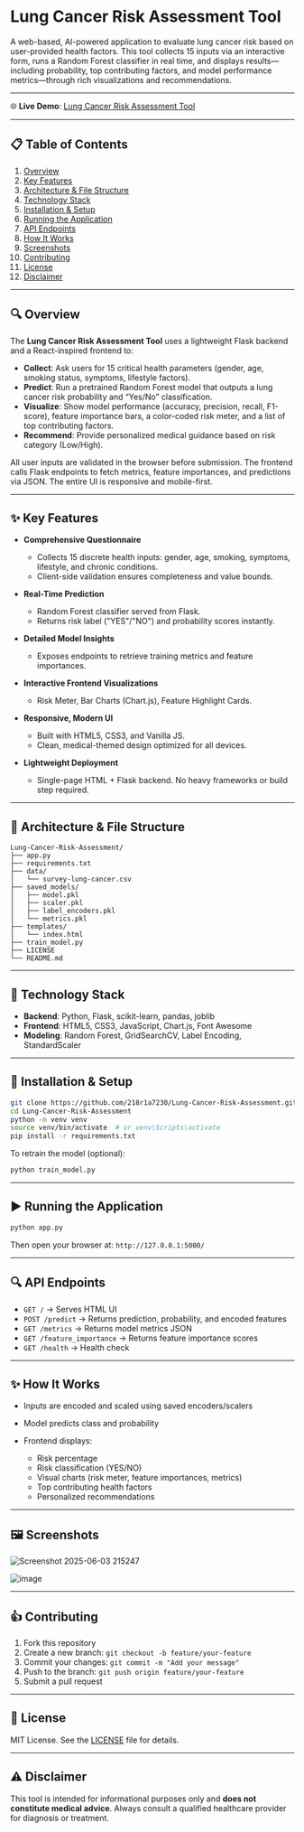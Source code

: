 # Lung Cancer Risk Assessment Tool

A web-based, AI-powered application to evaluate lung cancer risk based on user-provided health factors. This tool collects 15 inputs via an interactive form, runs a Random Forest classifier in real time, and displays results—including probability, top contributing factors, and model performance metrics—through rich visualizations and recommendations.

---
🌐 **Live Demo**: [Lung Cancer Risk Assessment Tool](https://lung-cancer-risk-assessment.onrender.com)

---
## 📋 Table of Contents

1. [Overview](#overview)
2. [Key Features](#key-features)
3. [Architecture & File Structure](#architecture--file-structure)
4. [Technology Stack](#technology-stack)
5. [Installation & Setup](#installation--setup)
6. [Running the Application](#running-the-application)
7. [API Endpoints](#api-endpoints)
8. [How It Works](#how-it-works)
9. [Screenshots](#screenshots)
10. [Contributing](#contributing)
11. [License](#license)
12. [Disclaimer](#disclaimer)

---

## 🔍 Overview

The **Lung Cancer Risk Assessment Tool** uses a lightweight Flask backend and a React-inspired frontend to:

* **Collect**: Ask users for 15 critical health parameters (gender, age, smoking status, symptoms, lifestyle factors).
* **Predict**: Run a pretrained Random Forest model that outputs a lung cancer risk probability and “Yes/No” classification.
* **Visualize**: Show model performance (accuracy, precision, recall, F1-score), feature importance bars, a color-coded risk meter, and a list of top contributing factors.
* **Recommend**: Provide personalized medical guidance based on risk category (Low/High).

All user inputs are validated in the browser before submission. The frontend calls Flask endpoints to fetch metrics, feature importances, and predictions via JSON. The entire UI is responsive and mobile-first.

---

## ✨ Key Features

* **Comprehensive Questionnaire**

  * Collects 15 discrete health inputs: gender, age, smoking, symptoms, lifestyle, and chronic conditions.
  * Client-side validation ensures completeness and value bounds.

* **Real-Time Prediction**

  * Random Forest classifier served from Flask.
  * Returns risk label ("YES"/"NO") and probability scores instantly.

* **Detailed Model Insights**

  * Exposes endpoints to retrieve training metrics and feature importances.

* **Interactive Frontend Visualizations**

  * Risk Meter, Bar Charts (Chart.js), Feature Highlight Cards.

* **Responsive, Modern UI**

  * Built with HTML5, CSS3, and Vanilla JS.
  * Clean, medical-themed design optimized for all devices.

* **Lightweight Deployment**

  * Single-page HTML + Flask backend. No heavy frameworks or build step required.

---

## 📂 Architecture & File Structure

```
Lung-Cancer-Risk-Assessment/
├── app.py
├── requirements.txt
├── data/
│   └── survey-lung-cancer.csv
├── saved_models/
│   ├── model.pkl
│   ├── scaler.pkl
│   ├── label_encoders.pkl
│   └── metrics.pkl
├── templates/
│   └── index.html
├── train_model.py
├── LICENSE
└── README.md
```

---

## 🔧 Technology Stack

* **Backend**: Python, Flask, scikit-learn, pandas, joblib
* **Frontend**: HTML5, CSS3, JavaScript, Chart.js, Font Awesome
* **Modeling**: Random Forest, GridSearchCV, Label Encoding, StandardScaler

---

## 🚀 Installation & Setup

```bash
git clone https://github.com/218r1a7230/Lung-Cancer-Risk-Assessment.git
cd Lung-Cancer-Risk-Assessment
python -m venv venv
source venv/bin/activate  # or venv\Scripts\activate
pip install -r requirements.txt
```

To retrain the model (optional):

```bash
python train_model.py
```

---

## ▶️ Running the Application

```bash
python app.py
```

Then open your browser at: `http://127.0.0.1:5000/`

---

## 🔍 API Endpoints

* `GET /` → Serves HTML UI
* `POST /predict` → Returns prediction, probability, and encoded features
* `GET /metrics` → Returns model metrics JSON
* `GET /feature_importance` → Returns feature importance scores
* `GET /health` → Health check

---

## ✨ How It Works

* Inputs are encoded and scaled using saved encoders/scalers
* Model predicts class and probability
* Frontend displays:

  * Risk percentage
  * Risk classification (YES/NO)
  * Visual charts (risk meter, feature importances, metrics)
  * Top contributing health factors
  * Personalized recommendations

---

## 🖼️ Screenshots

![Screenshot 2025-06-03 215247](https://github.com/user-attachments/assets/bec23f44-6a09-40cb-9d7d-53b7f86d68ca)

![image](https://github.com/user-attachments/assets/f1294d65-4690-44b2-96e4-528d2549e09e)


---

## 👍 Contributing

1. Fork this repository
2. Create a new branch: `git checkout -b feature/your-feature`
3. Commit your changes: `git commit -m "Add your message"`
4. Push to the branch: `git push origin feature/your-feature`
5. Submit a pull request

---

## 📜 License

MIT License. See the [LICENSE](LICENSE) file for details.

---

## ⚠️ Disclaimer

This tool is intended for informational purposes only and **does not constitute medical advice**. Always consult a qualified healthcare provider for diagnosis or treatment.
